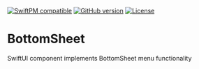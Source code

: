[![SwiftPM compatible](https://img.shields.io/badge/SwiftPM-compatible-brightgreen.svg)](https://swift.org/package-manager/)
[![GitHub version](https://img.shields.io/github/v/release/temamarvel/BottomSheet?sort=semver)](https://github.com/temamarvel/BottomSheet/releases)
[![License](https://img.shields.io/github/license/temamarvel/BottomSheet)](https://github.com/lucaszischka/BottomSheet/blob/main/LICENSE.txt)

# BottomSheet
SwiftUI component implements BottomSheet menu functionality
